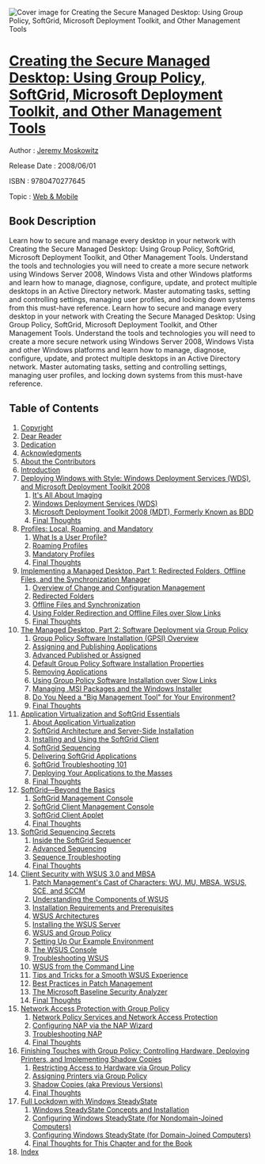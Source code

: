 ![Cover image for Creating the Secure Managed Desktop: Using Group Policy, SoftGrid, Microsoft Deployment Toolkit, and Other Management Tools](https://imgdetail.ebookreading.net/cover/cover/web_mobile/EB9780470277645.jpg)

[Creating the Secure Managed Desktop: Using Group Policy, SoftGrid, Microsoft Deployment Toolkit, and Other Management Tools](https://ebookreading.net/view/book/Creating+the+Secure+Managed+Desktop%3A+Using+Group+Policy%2C+SoftGrid%2C+Microsoft+Deployment+Toolkit%2C+and+Other+Management+Tools-EB9780470277645_1.html "Creating the Secure Managed Desktop: Using Group Policy, SoftGrid, Microsoft Deployment Toolkit, and Other Management Tools")
====================================================================================================================

Author : [Jeremy Moskowitz](https://ebookreading.net/search/author/Jeremy+Moskowitz)

Release Date : 2008/06/01

ISBN : 9780470277645

Topic : [Web & Mobile](https://ebookreading.net/search/category/web-mobile)

Book Description
-----------------

Learn how to secure and manage every desktop in your network with Creating the Secure Managed Desktop: Using Group Policy, SoftGrid, Microsoft Deployment Toolkit, and Other Management Tools. Understand the tools and technologies you will need to create a more secure network using Windows Server 2008, Windows Vista and other Windows platforms and learn how to manage, diagnose, configure, update, and protect multiple desktops in an Active Directory network. Master automating tasks, setting and controlling settings, managing user profiles, and locking down systems from this must-have reference.
              Learn how to secure and manage every desktop in your network with Creating the Secure Managed Desktop: Using Group Policy, SoftGrid, Microsoft Deployment Toolkit, and Other Management Tools. Understand the tools and technologies you will need to create a more secure network using Windows Server 2008, Windows Vista and other Windows platforms and learn how to manage, diagnose, configure, update, and protect multiple desktops in an Active Directory network. Master automating tasks, setting and controlling settings, managing user profiles, and locking down systems from this must-have reference.
              
Table of Contents
-----------------

1. [Copyright](https://ebookreading.net/view/book/Creating+the+Secure+Managed+Desktop%3A+Using+Group+Policy%2C+SoftGrid%2C+Microsoft+Deployment+Toolkit%2C+and+Other+Management+Tools-EB9780470277645_1.html)
1. [Dear Reader](https://ebookreading.net/view/book/Creating+the+Secure+Managed+Desktop%3A+Using+Group+Policy%2C+SoftGrid%2C+Microsoft+Deployment+Toolkit%2C+and+Other+Management+Tools-EB9780470277645_2.html)
1. [Dedication](https://ebookreading.net/view/book/Creating+the+Secure+Managed+Desktop%3A+Using+Group+Policy%2C+SoftGrid%2C+Microsoft+Deployment+Toolkit%2C+and+Other+Management+Tools-EB9780470277645_3.html)
1. [Acknowledgments](https://ebookreading.net/view/book/Creating+the+Secure+Managed+Desktop%3A+Using+Group+Policy%2C+SoftGrid%2C+Microsoft+Deployment+Toolkit%2C+and+Other+Management+Tools-EB9780470277645_4.html)
1. [About the Contributors](https://ebookreading.net/view/book/Creating+the+Secure+Managed+Desktop%3A+Using+Group+Policy%2C+SoftGrid%2C+Microsoft+Deployment+Toolkit%2C+and+Other+Management+Tools-EB9780470277645_5.html)
1. [Introduction](https://ebookreading.net/view/book/Creating+the+Secure+Managed+Desktop%3A+Using+Group+Policy%2C+SoftGrid%2C+Microsoft+Deployment+Toolkit%2C+and+Other+Management+Tools-EB9780470277645_6.html)
1. [Deploying Windows with Style: Windows Deployment Services (WDS), and Microsoft Deployment Toolkit 2008](https://ebookreading.net/view/book/Creating+the+Secure+Managed+Desktop%3A+Using+Group+Policy%2C+SoftGrid%2C+Microsoft+Deployment+Toolkit%2C+and+Other+Management+Tools-EB9780470277645_7.html)
    1. [It&#39;s All About Imaging](https://ebookreading.net/view/book/Creating+the+Secure+Managed+Desktop%3A+Using+Group+Policy%2C+SoftGrid%2C+Microsoft+Deployment+Toolkit%2C+and+Other+Management+Tools-EB9780470277645_8.html)
    1. [Windows Deployment Services (WDS)](https://ebookreading.net/view/book/Creating+the+Secure+Managed+Desktop%3A+Using+Group+Policy%2C+SoftGrid%2C+Microsoft+Deployment+Toolkit%2C+and+Other+Management+Tools-EB9780470277645_9.html)
    1. [Microsoft Deployment Toolkit 2008 (MDT), Formerly Known as BDD](https://ebookreading.net/view/book/Creating+the+Secure+Managed+Desktop%3A+Using+Group+Policy%2C+SoftGrid%2C+Microsoft+Deployment+Toolkit%2C+and+Other+Management+Tools-EB9780470277645_10.html)
    1. [Final Thoughts](https://ebookreading.net/view/book/Creating+the+Secure+Managed+Desktop%3A+Using+Group+Policy%2C+SoftGrid%2C+Microsoft+Deployment+Toolkit%2C+and+Other+Management+Tools-EB9780470277645_11.html)
1. [Profiles: Local, Roaming, and Mandatory](https://ebookreading.net/view/book/Creating+the+Secure+Managed+Desktop%3A+Using+Group+Policy%2C+SoftGrid%2C+Microsoft+Deployment+Toolkit%2C+and+Other+Management+Tools-EB9780470277645_12.html)
    1. [What Is a User Profile?](https://ebookreading.net/view/book/Creating+the+Secure+Managed+Desktop%3A+Using+Group+Policy%2C+SoftGrid%2C+Microsoft+Deployment+Toolkit%2C+and+Other+Management+Tools-EB9780470277645_13.html)
    1. [Roaming Profiles](https://ebookreading.net/view/book/Creating+the+Secure+Managed+Desktop%3A+Using+Group+Policy%2C+SoftGrid%2C+Microsoft+Deployment+Toolkit%2C+and+Other+Management+Tools-EB9780470277645_14.html)
    1. [Mandatory Profiles](https://ebookreading.net/view/book/Creating+the+Secure+Managed+Desktop%3A+Using+Group+Policy%2C+SoftGrid%2C+Microsoft+Deployment+Toolkit%2C+and+Other+Management+Tools-EB9780470277645_15.html)
    1. [Final Thoughts](https://ebookreading.net/view/book/Creating+the+Secure+Managed+Desktop%3A+Using+Group+Policy%2C+SoftGrid%2C+Microsoft+Deployment+Toolkit%2C+and+Other+Management+Tools-EB9780470277645_16.html)
1. [Implementing a Managed Desktop, Part 1: Redirected Folders, Offline Files, and the Synchronization Manager](https://ebookreading.net/view/book/Creating+the+Secure+Managed+Desktop%3A+Using+Group+Policy%2C+SoftGrid%2C+Microsoft+Deployment+Toolkit%2C+and+Other+Management+Tools-EB9780470277645_17.html)
    1. [Overview of Change and Configuration Management](https://ebookreading.net/view/book/Creating+the+Secure+Managed+Desktop%3A+Using+Group+Policy%2C+SoftGrid%2C+Microsoft+Deployment+Toolkit%2C+and+Other+Management+Tools-EB9780470277645_18.html)
    1. [Redirected Folders](https://ebookreading.net/view/book/Creating+the+Secure+Managed+Desktop%3A+Using+Group+Policy%2C+SoftGrid%2C+Microsoft+Deployment+Toolkit%2C+and+Other+Management+Tools-EB9780470277645_19.html)
    1. [Offline Files and Synchronization](https://ebookreading.net/view/book/Creating+the+Secure+Managed+Desktop%3A+Using+Group+Policy%2C+SoftGrid%2C+Microsoft+Deployment+Toolkit%2C+and+Other+Management+Tools-EB9780470277645_20.html)
    1. [Using Folder Redirection and Offline Files over Slow Links](https://ebookreading.net/view/book/Creating+the+Secure+Managed+Desktop%3A+Using+Group+Policy%2C+SoftGrid%2C+Microsoft+Deployment+Toolkit%2C+and+Other+Management+Tools-EB9780470277645_21.html)
    1. [Final Thoughts](https://ebookreading.net/view/book/Creating+the+Secure+Managed+Desktop%3A+Using+Group+Policy%2C+SoftGrid%2C+Microsoft+Deployment+Toolkit%2C+and+Other+Management+Tools-EB9780470277645_23.html)
1. [The Managed Desktop, Part 2: Software Deployment via Group Policy](https://ebookreading.net/view/book/Creating+the+Secure+Managed+Desktop%3A+Using+Group+Policy%2C+SoftGrid%2C+Microsoft+Deployment+Toolkit%2C+and+Other+Management+Tools-EB9780470277645_24.html)
    1. [Group Policy Software Installation (GPSI) Overview](https://ebookreading.net/view/book/Creating+the+Secure+Managed+Desktop%3A+Using+Group+Policy%2C+SoftGrid%2C+Microsoft+Deployment+Toolkit%2C+and+Other+Management+Tools-EB9780470277645_25.html)
    1. [Assigning and Publishing Applications](https://ebookreading.net/view/book/Creating+the+Secure+Managed+Desktop%3A+Using+Group+Policy%2C+SoftGrid%2C+Microsoft+Deployment+Toolkit%2C+and+Other+Management+Tools-EB9780470277645_0.html)
    1. [Advanced Published or Assigned](https://ebookreading.net/view/book/Creating+the+Secure+Managed+Desktop%3A+Using+Group+Policy%2C+SoftGrid%2C+Microsoft+Deployment+Toolkit%2C+and+Other+Management+Tools-EB9780470277645_27.html)
    1. [Default Group Policy Software Installation Properties](https://ebookreading.net/view/book/Creating+the+Secure+Managed+Desktop%3A+Using+Group+Policy%2C+SoftGrid%2C+Microsoft+Deployment+Toolkit%2C+and+Other+Management+Tools-EB9780470277645_28.html)
    1. [Removing Applications](https://ebookreading.net/view/book/Creating+the+Secure+Managed+Desktop%3A+Using+Group+Policy%2C+SoftGrid%2C+Microsoft+Deployment+Toolkit%2C+and+Other+Management+Tools-EB9780470277645_0.html)
    1. [Using Group Policy Software Installation over Slow Links](https://ebookreading.net/view/book/Creating+the+Secure+Managed+Desktop%3A+Using+Group+Policy%2C+SoftGrid%2C+Microsoft+Deployment+Toolkit%2C+and+Other+Management+Tools-EB9780470277645_29.html)
    1. [Managing .MSI Packages and the Windows Installer](https://ebookreading.net/view/book/Creating+the+Secure+Managed+Desktop%3A+Using+Group+Policy%2C+SoftGrid%2C+Microsoft+Deployment+Toolkit%2C+and+Other+Management+Tools-EB9780470277645_30.html)
    1. [Do You Need a &quot;Big Management Tool&quot; for Your Environment?](https://ebookreading.net/view/book/Creating+the+Secure+Managed+Desktop%3A+Using+Group+Policy%2C+SoftGrid%2C+Microsoft+Deployment+Toolkit%2C+and+Other+Management+Tools-EB9780470277645_31.html)
    1. [Final Thoughts](https://ebookreading.net/view/book/Creating+the+Secure+Managed+Desktop%3A+Using+Group+Policy%2C+SoftGrid%2C+Microsoft+Deployment+Toolkit%2C+and+Other+Management+Tools-EB9780470277645_0.html)
1. [Application Virtualization and SoftGrid Essentials](https://ebookreading.net/view/book/Creating+the+Secure+Managed+Desktop%3A+Using+Group+Policy%2C+SoftGrid%2C+Microsoft+Deployment+Toolkit%2C+and+Other+Management+Tools-EB9780470277645_0.html)
    1. [About Application Virtualization](https://ebookreading.net/view/book/Creating+the+Secure+Managed+Desktop%3A+Using+Group+Policy%2C+SoftGrid%2C+Microsoft+Deployment+Toolkit%2C+and+Other+Management+Tools-EB9780470277645_0.html)
    1. [SoftGrid Architecture and Server-Side Installation](https://ebookreading.net/view/book/Creating+the+Secure+Managed+Desktop%3A+Using+Group+Policy%2C+SoftGrid%2C+Microsoft+Deployment+Toolkit%2C+and+Other+Management+Tools-EB9780470277645_0.html)
    1. [Installing and Using the SoftGrid Client](https://ebookreading.net/view/book/Creating+the+Secure+Managed+Desktop%3A+Using+Group+Policy%2C+SoftGrid%2C+Microsoft+Deployment+Toolkit%2C+and+Other+Management+Tools-EB9780470277645_0.html)
    1. [SoftGrid Sequencing](https://ebookreading.net/view/book/Creating+the+Secure+Managed+Desktop%3A+Using+Group+Policy%2C+SoftGrid%2C+Microsoft+Deployment+Toolkit%2C+and+Other+Management+Tools-EB9780470277645_0.html)
    1. [Delivering SoftGrid Applications](https://ebookreading.net/view/book/Creating+the+Secure+Managed+Desktop%3A+Using+Group+Policy%2C+SoftGrid%2C+Microsoft+Deployment+Toolkit%2C+and+Other+Management+Tools-EB9780470277645_0.html)
    1. [SoftGrid Troubleshooting 101](https://ebookreading.net/view/book/Creating+the+Secure+Managed+Desktop%3A+Using+Group+Policy%2C+SoftGrid%2C+Microsoft+Deployment+Toolkit%2C+and+Other+Management+Tools-EB9780470277645_0.html)
    1. [Deploying Your Applications to the Masses](https://ebookreading.net/view/book/Creating+the+Secure+Managed+Desktop%3A+Using+Group+Policy%2C+SoftGrid%2C+Microsoft+Deployment+Toolkit%2C+and+Other+Management+Tools-EB9780470277645_0.html)
    1. [Final Thoughts](https://ebookreading.net/view/book/Creating+the+Secure+Managed+Desktop%3A+Using+Group+Policy%2C+SoftGrid%2C+Microsoft+Deployment+Toolkit%2C+and+Other+Management+Tools-EB9780470277645_0.html)
1. [SoftGrid—Beyond the Basics](https://ebookreading.net/view/book/Creating+the+Secure+Managed+Desktop%3A+Using+Group+Policy%2C+SoftGrid%2C+Microsoft+Deployment+Toolkit%2C+and+Other+Management+Tools-EB9780470277645_0.html)
    1. [SoftGrid Management Console](https://ebookreading.net/view/book/Creating+the+Secure+Managed+Desktop%3A+Using+Group+Policy%2C+SoftGrid%2C+Microsoft+Deployment+Toolkit%2C+and+Other+Management+Tools-EB9780470277645_0.html)
    1. [SoftGrid Client Management Console](https://ebookreading.net/view/book/Creating+the+Secure+Managed+Desktop%3A+Using+Group+Policy%2C+SoftGrid%2C+Microsoft+Deployment+Toolkit%2C+and+Other+Management+Tools-EB9780470277645_0.html)
    1. [SoftGrid Client Applet](https://ebookreading.net/view/book/Creating+the+Secure+Managed+Desktop%3A+Using+Group+Policy%2C+SoftGrid%2C+Microsoft+Deployment+Toolkit%2C+and+Other+Management+Tools-EB9780470277645_0.html)
    1. [Final Thoughts](https://ebookreading.net/view/book/Creating+the+Secure+Managed+Desktop%3A+Using+Group+Policy%2C+SoftGrid%2C+Microsoft+Deployment+Toolkit%2C+and+Other+Management+Tools-EB9780470277645_0.html)
1. [SoftGrid Sequencing Secrets](https://ebookreading.net/view/book/Creating+the+Secure+Managed+Desktop%3A+Using+Group+Policy%2C+SoftGrid%2C+Microsoft+Deployment+Toolkit%2C+and+Other+Management+Tools-EB9780470277645_0.html)
    1. [Inside the SoftGrid Sequencer](https://ebookreading.net/view/book/Creating+the+Secure+Managed+Desktop%3A+Using+Group+Policy%2C+SoftGrid%2C+Microsoft+Deployment+Toolkit%2C+and+Other+Management+Tools-EB9780470277645_0.html)
    1. [Advanced Sequencing](https://ebookreading.net/view/book/Creating+the+Secure+Managed+Desktop%3A+Using+Group+Policy%2C+SoftGrid%2C+Microsoft+Deployment+Toolkit%2C+and+Other+Management+Tools-EB9780470277645_0.html)
    1. [Sequence Troubleshooting](https://ebookreading.net/view/book/Creating+the+Secure+Managed+Desktop%3A+Using+Group+Policy%2C+SoftGrid%2C+Microsoft+Deployment+Toolkit%2C+and+Other+Management+Tools-EB9780470277645_0.html)
    1. [Final Thoughts](https://ebookreading.net/view/book/Creating+the+Secure+Managed+Desktop%3A+Using+Group+Policy%2C+SoftGrid%2C+Microsoft+Deployment+Toolkit%2C+and+Other+Management+Tools-EB9780470277645_0.html)
1. [Client Security with WSUS 3.0 and MBSA](https://ebookreading.net/view/book/Creating+the+Secure+Managed+Desktop%3A+Using+Group+Policy%2C+SoftGrid%2C+Microsoft+Deployment+Toolkit%2C+and+Other+Management+Tools-EB9780470277645_0.html)
    1. [Patch Management&#39;s Cast of Characters: WU, MU, MBSA, WSUS, SCE, and SCCM](https://ebookreading.net/view/book/Creating+the+Secure+Managed+Desktop%3A+Using+Group+Policy%2C+SoftGrid%2C+Microsoft+Deployment+Toolkit%2C+and+Other+Management+Tools-EB9780470277645_0.html)
    1. [Understanding the Components of WSUS](https://ebookreading.net/view/book/Creating+the+Secure+Managed+Desktop%3A+Using+Group+Policy%2C+SoftGrid%2C+Microsoft+Deployment+Toolkit%2C+and+Other+Management+Tools-EB9780470277645_0.html)
    1. [Installation Requirements and Prerequisites](https://ebookreading.net/view/book/Creating+the+Secure+Managed+Desktop%3A+Using+Group+Policy%2C+SoftGrid%2C+Microsoft+Deployment+Toolkit%2C+and+Other+Management+Tools-EB9780470277645_0.html)
    1. [WSUS Architectures](https://ebookreading.net/view/book/Creating+the+Secure+Managed+Desktop%3A+Using+Group+Policy%2C+SoftGrid%2C+Microsoft+Deployment+Toolkit%2C+and+Other+Management+Tools-EB9780470277645_0.html)
    1. [Installing the WSUS Server](https://ebookreading.net/view/book/Creating+the+Secure+Managed+Desktop%3A+Using+Group+Policy%2C+SoftGrid%2C+Microsoft+Deployment+Toolkit%2C+and+Other+Management+Tools-EB9780470277645_0.html)
    1. [WSUS and Group Policy](https://ebookreading.net/view/book/Creating+the+Secure+Managed+Desktop%3A+Using+Group+Policy%2C+SoftGrid%2C+Microsoft+Deployment+Toolkit%2C+and+Other+Management+Tools-EB9780470277645_0.html)
    1. [Setting Up Our Example Environment](https://ebookreading.net/view/book/Creating+the+Secure+Managed+Desktop%3A+Using+Group+Policy%2C+SoftGrid%2C+Microsoft+Deployment+Toolkit%2C+and+Other+Management+Tools-EB9780470277645_0.html)
    1. [The WSUS Console](https://ebookreading.net/view/book/Creating+the+Secure+Managed+Desktop%3A+Using+Group+Policy%2C+SoftGrid%2C+Microsoft+Deployment+Toolkit%2C+and+Other+Management+Tools-EB9780470277645_0.html)
    1. [Troubleshooting WSUS](https://ebookreading.net/view/book/Creating+the+Secure+Managed+Desktop%3A+Using+Group+Policy%2C+SoftGrid%2C+Microsoft+Deployment+Toolkit%2C+and+Other+Management+Tools-EB9780470277645_0.html)
    1. [WSUS from the Command Line](https://ebookreading.net/view/book/Creating+the+Secure+Managed+Desktop%3A+Using+Group+Policy%2C+SoftGrid%2C+Microsoft+Deployment+Toolkit%2C+and+Other+Management+Tools-EB9780470277645_0.html)
    1. [Tips and Tricks for a Smooth WSUS Experience](https://ebookreading.net/view/book/Creating+the+Secure+Managed+Desktop%3A+Using+Group+Policy%2C+SoftGrid%2C+Microsoft+Deployment+Toolkit%2C+and+Other+Management+Tools-EB9780470277645_0.html)
    1. [Best Practices in Patch Management](https://ebookreading.net/view/book/Creating+the+Secure+Managed+Desktop%3A+Using+Group+Policy%2C+SoftGrid%2C+Microsoft+Deployment+Toolkit%2C+and+Other+Management+Tools-EB9780470277645_0.html)
    1. [The Microsoft Baseline Security Analyzer](https://ebookreading.net/view/book/Creating+the+Secure+Managed+Desktop%3A+Using+Group+Policy%2C+SoftGrid%2C+Microsoft+Deployment+Toolkit%2C+and+Other+Management+Tools-EB9780470277645_0.html)
    1. [Final Thoughts](https://ebookreading.net/view/book/Creating+the+Secure+Managed+Desktop%3A+Using+Group+Policy%2C+SoftGrid%2C+Microsoft+Deployment+Toolkit%2C+and+Other+Management+Tools-EB9780470277645_0.html)
1. [Network Access Protection with Group Policy](https://ebookreading.net/view/book/Creating+the+Secure+Managed+Desktop%3A+Using+Group+Policy%2C+SoftGrid%2C+Microsoft+Deployment+Toolkit%2C+and+Other+Management+Tools-EB9780470277645_0.html)
    1. [Network Policy Services and Network Access Protection](https://ebookreading.net/view/book/Creating+the+Secure+Managed+Desktop%3A+Using+Group+Policy%2C+SoftGrid%2C+Microsoft+Deployment+Toolkit%2C+and+Other+Management+Tools-EB9780470277645_0.html)
    1. [Configuring NAP via the NAP Wizard](https://ebookreading.net/view/book/Creating+the+Secure+Managed+Desktop%3A+Using+Group+Policy%2C+SoftGrid%2C+Microsoft+Deployment+Toolkit%2C+and+Other+Management+Tools-EB9780470277645_0.html)
    1. [Troubleshooting NAP](https://ebookreading.net/view/book/Creating+the+Secure+Managed+Desktop%3A+Using+Group+Policy%2C+SoftGrid%2C+Microsoft+Deployment+Toolkit%2C+and+Other+Management+Tools-EB9780470277645_0.html)
    1. [Final Thoughts](https://ebookreading.net/view/book/Creating+the+Secure+Managed+Desktop%3A+Using+Group+Policy%2C+SoftGrid%2C+Microsoft+Deployment+Toolkit%2C+and+Other+Management+Tools-EB9780470277645_0.html)
1. [Finishing Touches with Group Policy: Controlling Hardware, Deploying Printers, and Implementing Shadow Copies](https://ebookreading.net/view/book/Creating+the+Secure+Managed+Desktop%3A+Using+Group+Policy%2C+SoftGrid%2C+Microsoft+Deployment+Toolkit%2C+and+Other+Management+Tools-EB9780470277645_0.html)
    1. [Restricting Access to Hardware via Group Policy](https://ebookreading.net/view/book/Creating+the+Secure+Managed+Desktop%3A+Using+Group+Policy%2C+SoftGrid%2C+Microsoft+Deployment+Toolkit%2C+and+Other+Management+Tools-EB9780470277645_0.html)
    1. [Assigning Printers via Group Policy](https://ebookreading.net/view/book/Creating+the+Secure+Managed+Desktop%3A+Using+Group+Policy%2C+SoftGrid%2C+Microsoft+Deployment+Toolkit%2C+and+Other+Management+Tools-EB9780470277645_0.html)
    1. [Shadow Copies (aka Previous Versions)](https://ebookreading.net/view/book/Creating+the+Secure+Managed+Desktop%3A+Using+Group+Policy%2C+SoftGrid%2C+Microsoft+Deployment+Toolkit%2C+and+Other+Management+Tools-EB9780470277645_0.html)
    1. [Final Thoughts](https://ebookreading.net/view/book/Creating+the+Secure+Managed+Desktop%3A+Using+Group+Policy%2C+SoftGrid%2C+Microsoft+Deployment+Toolkit%2C+and+Other+Management+Tools-EB9780470277645_0.html)
1. [Full Lockdown with Windows SteadyState](https://ebookreading.net/view/book/Creating+the+Secure+Managed+Desktop%3A+Using+Group+Policy%2C+SoftGrid%2C+Microsoft+Deployment+Toolkit%2C+and+Other+Management+Tools-EB9780470277645_0.html)
    1. [Windows SteadyState Concepts and Installation](https://ebookreading.net/view/book/Creating+the+Secure+Managed+Desktop%3A+Using+Group+Policy%2C+SoftGrid%2C+Microsoft+Deployment+Toolkit%2C+and+Other+Management+Tools-EB9780470277645_0.html)
    1. [Configuring Windows SteadyState (for Nondomain-Joined Computers)](https://ebookreading.net/view/book/Creating+the+Secure+Managed+Desktop%3A+Using+Group+Policy%2C+SoftGrid%2C+Microsoft+Deployment+Toolkit%2C+and+Other+Management+Tools-EB9780470277645_0.html)
    1. [Configuring Windows SteadyState (for Domain-Joined Computers)](https://ebookreading.net/view/book/Creating+the+Secure+Managed+Desktop%3A+Using+Group+Policy%2C+SoftGrid%2C+Microsoft+Deployment+Toolkit%2C+and+Other+Management+Tools-EB9780470277645_0.html)
    1. [Final Thoughts for This Chapter and for the Book](https://ebookreading.net/view/book/Creating+the+Secure+Managed+Desktop%3A+Using+Group+Policy%2C+SoftGrid%2C+Microsoft+Deployment+Toolkit%2C+and+Other+Management+Tools-EB9780470277645_0.html)
1. [Index](https://ebookreading.net/view/book/Creating+the+Secure+Managed+Desktop%3A+Using+Group+Policy%2C+SoftGrid%2C+Microsoft+Deployment+Toolkit%2C+and+Other+Management+Tools-EB9780470277645_0.html)
